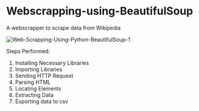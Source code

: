 # Webscrapping-using-BeautifulSoup
A webscrapper to scrape data from Wikipedia

![Web-Scrapping-Using-Python-BeautifulSoup-1](https://github.com/micky-26/Webscrapping-using-BeautifulSoup/assets/106061980/12f33910-ea6a-4d8d-9d36-b1a361f9fe0c)

Steps Performed:
1. Installing Necessary Libraries
2. Importing Libraries
3. Sending HTTP Request
4. Parsing HTML
5. Locating Elements
6. Extracting Data
7. Exporting data to csv
